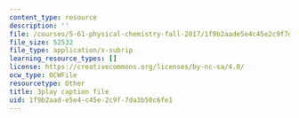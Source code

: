 ```yaml
---
content_type: resource
description: ''
file: /courses/5-61-physical-chemistry-fall-2017/1f9b2aade5e4c45e2c9f7da3b50c6fe1_4bfrkd8_zPo.srt
file_size: 52532
file_type: application/x-subrip
learning_resource_types: []
license: https://creativecommons.org/licenses/by-nc-sa/4.0/
ocw_type: OCWFile
resourcetype: Other
title: 3play caption file
uid: 1f9b2aad-e5e4-c45e-2c9f-7da3b50c6fe1
---
```

